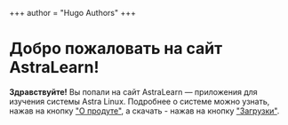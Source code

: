 +++
author = "Hugo Authors"
+++

# Добро пожаловать на сайт AstraLearn!
**Здравствуйте!** Вы попали на сайт AstraLearn — приложения для изучения системы Astra Linux. Подробнее о системе можно узнать, нажав на кнопку ["О продуте"](https://anyatomik.github.io/astra_learn/about/), а скачать - нажав на кнопку ["Загрузки"](https://anyatomik.github.io/astra_learn/downloads/).
